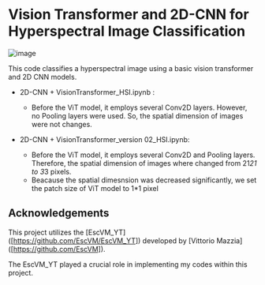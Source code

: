 # Vision Transformer and 2D-CNN for Hyperspectral Image Classification

![image](https://github.com/halizz821/DeepLearning_HSI_Classification/assets/135881986/b414deb7-015f-4258-8102-a2fcdc22a618)



This code classifies a hyperspectral image using a basic vision transformer and 2D CNN models.

- 2D-CNN + VisionTransformer_HSI.ipynb :
  * Before the ViT model, it employs several Conv2D layers. However, no Pooling layers were used. So, the spatial dimension of images were not changes.
 
- 2D-CNN + VisionTransformer_version 02_HSI.ipynb:
  *  Before the ViT model, it employs several Conv2D and Pooling layers. Therefore, the spatial dimension of images where changed from 21*21 to 3*3 pixels.
  *  Beacause the spatial dimesnsion was decreased significantly, we set the patch size of ViT model to 1*1 pixel


## Acknowledgements
This project utilizes the [EscVM_YT] ([https://github.com/EscVM/EscVM_YT]) developed by [Vittorio Mazzia] ([https://github.com/EscVM]).

The EscVM_YT played a crucial role in implementing my codes within this project.


